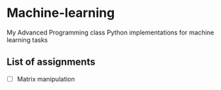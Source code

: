 # Machine-learning
My Advanced Programming class Python implementations for machine learning tasks


## List of assignments
- [ ] Matrix manipulation
